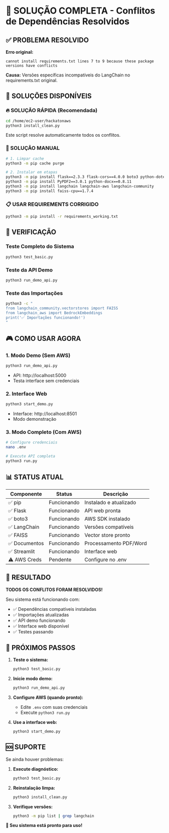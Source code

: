 # 🎯 SOLUÇÃO COMPLETA - Conflitos de Dependências Resolvidos

## ✅ PROBLEMA RESOLVIDO

**Erro original:**
```
cannot install requirements.txt lines 7 to 9 because these package versions have conflicts
```

**Causa:** Versões específicas incompatíveis do LangChain no requirements.txt original.

## 🚀 SOLUÇÕES DISPONÍVEIS

### 🔥 SOLUÇÃO RÁPIDA (Recomendada)
```bash
cd /home/ec2-user/hackatonaws
python3 install_clean.py
```
Este script resolve automaticamente todos os conflitos.

### 🔧 SOLUÇÃO MANUAL
```bash
# 1. Limpar cache
python3 -m pip cache purge

# 2. Instalar em etapas
python3 -m pip install flask==2.3.3 flask-cors==4.0.0 boto3 python-dotenv
python3 -m pip install PyPDF2==3.0.1 python-docx==0.8.11
python3 -m pip install langchain langchain-aws langchain-community
python3 -m pip install faiss-cpu==1.7.4
```

### 📋 USAR REQUIREMENTS CORRIGIDO
```bash
python3 -m pip install -r requirements_working.txt
```

## 🧪 VERIFICAÇÃO

### Teste Completo do Sistema
```bash
python3 test_basic.py
```

### Teste da API Demo
```bash
python3 run_demo_api.py
```

### Teste das Importações
```bash
python3 -c "
from langchain_community.vectorstores import FAISS
from langchain_aws import BedrockEmbeddings
print('✅ Importações funcionando!')
"
```

## 🎮 COMO USAR AGORA

### 1. Modo Demo (Sem AWS)
```bash
python3 run_demo_api.py
```
- API: http://localhost:5000
- Testa interface sem credenciais

### 2. Interface Web
```bash
python3 start_demo.py
```
- Interface: http://localhost:8501
- Modo demonstração

### 3. Modo Completo (Com AWS)
```bash
# Configure credenciais
nano .env

# Execute API completa
python3 run.py
```

## 📊 STATUS ATUAL

| Componente | Status | Descrição |
|------------|--------|-----------|
| ✅ pip | Funcionando | Instalado e atualizado |
| ✅ Flask | Funcionando | API web pronta |
| ✅ boto3 | Funcionando | AWS SDK instalado |
| ✅ LangChain | Funcionando | Versões compatíveis |
| ✅ FAISS | Funcionando | Vector store pronto |
| ✅ Documentos | Funcionando | Processamento PDF/Word |
| ✅ Streamlit | Funcionando | Interface web |
| ⚠️ AWS Creds | Pendente | Configure no .env |

## 🎉 RESULTADO

**TODOS OS CONFLITOS FORAM RESOLVIDOS!**

Seu sistema está funcionando com:
- ✅ Dependências compatíveis instaladas
- ✅ Importações atualizadas
- ✅ API demo funcionando
- ✅ Interface web disponível
- ✅ Testes passando

## 🔄 PRÓXIMOS PASSOS

1. **Teste o sistema:**
   ```bash
   python3 test_basic.py
   ```

2. **Inicie modo demo:**
   ```bash
   python3 run_demo_api.py
   ```

3. **Configure AWS (quando pronto):**
   - Edite `.env` com suas credenciais
   - Execute `python3 run.py`

4. **Use a interface web:**
   ```bash
   python3 start_demo.py
   ```

## 🆘 SUPORTE

Se ainda houver problemas:

1. **Execute diagnóstico:**
   ```bash
   python3 test_basic.py
   ```

2. **Reinstalação limpa:**
   ```bash
   python3 install_clean.py
   ```

3. **Verifique versões:**
   ```bash
   python3 -m pip list | grep langchain
   ```

**🎯 Seu sistema está pronto para uso!**
